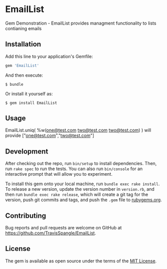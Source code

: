 # EmailList

Gem Demonstration - EmailList provides managment functionality to lists contianing emails

## Installation

Add this line to your application's Gemfile:

```ruby
gem 'EmailList'
```

And then execute:

    $ bundle

Or install it yourself as:

    $ gem install EmailList

## Usage

EmailList.uniq( %w(one@test.com two@test.com two@test.com) ) will provide ["one@test.com","two@test.com"]

## Development

After checking out the repo, run `bin/setup` to install dependencies. Then, run `rake spec` to run the tests. You can also run `bin/console` for an interactive prompt that will allow you to experiment.

To install this gem onto your local machine, run `bundle exec rake install`. To release a new version, update the version number in `version.rb`, and then run `bundle exec rake release`, which will create a git tag for the version, push git commits and tags, and push the `.gem` file to [rubygems.org](https://rubygems.org).

## Contributing

Bug reports and pull requests are welcome on GitHub at https://github.com/TravisSpangle/EmailList.


## License

The gem is available as open source under the terms of the [MIT License](http://opensource.org/licenses/MIT).


